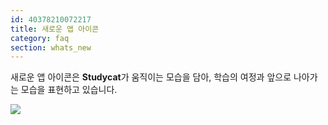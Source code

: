 ```yaml
---
id: 40378210072217
title: 새로운 앱 아이콘
category: faq
section: whats_new
---
```

새로운 앱 아이콘은 **Studycat**가 움직이는 모습을 담아, 학습의 여정과 앞으로 나아가는 모습을 표현하고 있습니다.

![](https://help.studycat.com/hc/article_attachments/40378210068889)

